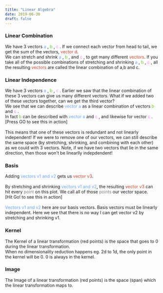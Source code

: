 ```yaml
---
title: "Linear Algebra"
date: 2019-06-30
draft: false
---
```


<html>

<link rel= "stylesheet" type= "text/css" href= "/concept.css">


<script src="/d3.min.js"></script>
<script src="/math.min.js"></script>
<script src="/plot_utils.js"></script>
<script src="/plot_class.js"></script>
<script src="/display_class.js"></script>
<script src="/concepts/lin_alg/lin_alg_utils.js"></script>
<script src="/concepts/lin_alg/lin_alg_vars.js"></script>


<body>

  <div class = 'concept-container' id = "linear-combination">
    <div class = 'concept-text'>
    	<h3>Linear Combination</h3>
    	<p>
        We have 3 vectors 
        <font color = "#68a2ff">a </font>,
        <font color = "#6bcc35">b </font>,
        <font color = "#ff80ff">c </font>.
        If we connect each vector from head to tail, we get the sum of the vectors, <font color = "#cc4634">vector d</font>.
        <br>
        We can stretch and shrink 
        <font color = "#68a2ff">a </font>,
        <font color = "#6bcc35">b </font>,
        and 
        <font color = "#ff80ff">c </font>, to get many different <font color = "#cc4634">vectors</font>.
        If you take all of the possible combinations of stretching and shrinking 
        <font color = "#68a2ff">a </font>,
        <font color = "#6bcc35">b </font>,
        <font color = "#ff80ff">c </font>, all the resulting <font color = "#cc4634">vectors</font> are called the linear combination of a,b and c.
      </p>
  </div>

<script type="text/javascript">
  var linCombo = new DisplayConceptExamplePlot({conceptId : linComboPayload.conceptId
          , conceptExampleId : 'lin-combo-example'
          , buttonId : linComboPayload.buttonId
          , xDomain : linAlgGlobalVar.plotDomain
          , yDomain : linAlgGlobalVar.plotDomain
          , height : linAlgGlobalVar.plotHeight
          , width : linAlgGlobalVar.plotWidth
          , numTicks : linAlgGlobalVar.numTicks
          , vecCoordJson: linComboPayload.vecCoordJson
          , duration: linComboPayload.duration
        })
</script>

</div>
  <div class = 'concept-container' id = "linear-independence">
    <div class = 'concept-text'>
      <h3>Linear Independence</h3>
      <p>
        We have 3 vectors 
        <font color = "#68a2ff">a </font>,
        <font color = "#6bcc35">b </font>,
        <font color = "#ff80ff">c </font>.
        Earlier we saw that the linear combination of these 3 vectors can give us many different vectors. What if we added two of these vectors together, can we get the third vector?
        <br>
        We see that we can describe <font color = "#68a2ff">vector a </font> as a linear combination of vectors <font color = "#6bcc35">b </font> and <font color = "#ff80ff">c </font>. 
        <br>
        In fact <font color = "#6bcc35">b </font> can be described with <font color = "#68a2ff">vector a </font> and <font color = "#ff80ff">c </font>, and likewise for vector <font color = "#ff80ff">c </font>.
        <br>
        [Press GO to see this in action]
        <br><br>
        This means that one of these vectors is redundant and not linearly independent! If we were to remove one of our vectors, we can still describe the same space (by stretching, shrinking, and combining with each other) as we could with 3 vectors. Note, if we have two vectors that lie in the same direction, then those won't be linearlly indepdendent!
      </p>
    </div>

<script type="text/javascript">
      var linIndependence = new DisplayConceptExamplePlot({conceptId : linIndPayload.conceptId
                , conceptExampleId : "lin-ind-example"
                , buttonId : linIndPayload.buttonId
                , xDomain : linAlgGlobalVar.plotDomain
                , yDomain : linAlgGlobalVar.plotDomain
                , height : linAlgGlobalVar.plotHeight
                , width : linAlgGlobalVar.plotWidth
                , numTicks : linAlgGlobalVar.numTicks
                , tarColor : linIndPayload.tarColor
                , tarSpace : linIndPayload.highlightSpace
                , vecCoordJson: linIndPayload.vecCoordJson
                , duration: linIndPayload.duration
              })
</script>
</div>

  <div class = 'concept-container' id = "basis">
    <div class = 'concept-text'>
      <h3> Basis</h3>
      <p>
        Adding <font color = "#68a2ff">vectors v1 and v2</font> gets us <font color = "#cc4634">vector v3</font>.
        <br><br>
        By stretching and shrinking <font color = "#68a2ff">vectors v1 and v2</font>, the resulting <font color = "#cc4634">vector v3</font> can hit every <font color = "grey">point</font> on this plot. We call all of those <font color = "grey">points</font> our vector space.
        <br>
        [Hit Go! to see this in action]
        <br><br>
        <font color = "#68a2ff">Vectors v1 and v2</font> here are our basis vectors. 
        Basis vectors must be linearly independent. Here we see that there is no way I can get vector v2 by stretching and shrinking v1.
    </p>

</div>
<script type="text/javascript">
          // Read in linAlgGlobalVar and kernelPayload
          var basisOrtho = new DisplayConceptExamplePlot({conceptId : basisPayload.conceptId
                , conceptExampleId : "basis-example-ortho"
                , buttonId : basisPayload.buttonId
                , xDomain : linAlgGlobalVar.plotDomain
                , yDomain : linAlgGlobalVar.plotDomain
                , height : linAlgGlobalVar.plotHeight
                , width : linAlgGlobalVar.plotWidth
                , numTicks : linAlgGlobalVar.numTicks
                , vecCoordJson: basisPayload.vecCoordJson
                , duration: basisPayload.duration
              })

          
          </script>

  </div>


<div class = 'concept-container' id = "basis_non_ortho">
   <div class = 'concept-text' >
      <h3>Non Orthogonal Basis </h3>
      <p>
        Our vectors don't need to be orthogonal (cross at 90 deg). 
        <font color = "#68a2ff">v1 </font> and 
        <font color = "#68a2ff">v2 </font> can be basis vectors since they are linearly independent.
        Meaning <font color = "#cc4634">v3 </font> can hit all grey points by stretching and shrinking 
        <font color = "#68a2ff">v1 </font> and 
        <font color = "#68a2ff">v2 </font>.
        <br><br>
        Note: We don't have to stretch or shrink our vectors such they land on each grey point. These vectors can stretch and shrink such that they land anywhere!
    </p>
</div>

<script type="text/javascript">
          var basisNonOrtho = new DisplayConceptExamplePlot({conceptId : basisNonOrthoPayload.conceptId
                , conceptExampleId : "basis-example"
                , buttonId : basisNonOrthoPayload.buttonId
                , xDomain : linAlgGlobalVar.plotDomain
                , yDomain : linAlgGlobalVar.plotDomain
                , height : linAlgGlobalVar.plotHeight
                , width : linAlgGlobalVar.plotWidth
                , numTicks : linAlgGlobalVar.numTicks
                , vecCoordJson: basisNonOrthoPayload.vecCoordJson
                , duration: basisNonOrthoPayload.duration
                })
          
    </script>
  </div>

  <div class = 'concept-container' id = "kernel">
    <div class = 'concept-text'>
      <h3>Kernel</h3>
      <p>
        The Kernel of a linear transformation (red points) is the space that goes to 0 during the  linear transformation. <br>
        When no dimensionality reduction happens eg. 2d to 1d, the only point in the kernel will be 0. 0 is always in the kernel.
      </p>
  </div>

<script type="text/javascript">
          // Read in linAlgGlobalVar and kernelPayload
          var kernel = new DisplayConceptExamplePlot({conceptId : kernelPayload.conceptId
                , conceptExampleId : "kernel-example"
                , buttonId : kernelPayload.buttonId
                , xDomain : linAlgGlobalVar.plotDomain
                , yDomain : linAlgGlobalVar.plotDomain
                , height : linAlgGlobalVar.plotHeight
                , width : linAlgGlobalVar.plotWidth
                , numTicks : linAlgGlobalVar.numTicks
                , tarColor : kernelPayload.tarColor
                , tarSpace : kernelPayload.highlightSpace
                , listNextDotSpaces : kernelPayload.listNextDotSpaces
                })

</script>
  </div>
  <div class = 'concept-container' id = "image">
    <div class = 'concept-text'>
      <h3>Image</h3>
      <p>
        The Image of a linear transformation (red points) is the space (span) which the linear transformation maps to. 
      </p>
  </div>

<script type="text/javascript">
  var image = new DisplayConceptExamplePlot({conceptId : imagePayload.conceptId
                , conceptExampleId : "image-example"
                , buttonId : imagePayload.buttonId
                , xDomain : linAlgGlobalVar.plotDomain
                , yDomain : linAlgGlobalVar.plotDomain
                , height : linAlgGlobalVar.plotHeight
                , width : linAlgGlobalVar.plotWidth
                , numTicks : linAlgGlobalVar.numTicks
                , tarColor : imagePayload.tarColor
                , tarSpace : imagePayload.highlightSpace
                , listNextDotSpaces : imagePayload.listNextDotSpaces
                })

</script>

</body>
</html>

